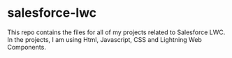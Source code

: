 # salesforce-lwc
This repo contains the files for all of my projects related to Salesforce LWC. In the projects, I am using Html, Javascript, CSS and Lightning Web Components.
